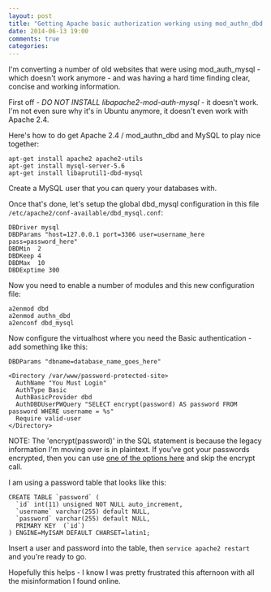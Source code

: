 ```yaml
---
layout: post
title: "Getting Apache basic authorization working using mod_authn_dbd and MySQL on Ubuntu 14.04LTS (Trusty)."
date: 2014-06-13 19:00
comments: true
categories:
---
```


I'm converting a number of old websites that were using mod\_auth\_mysql - which doesn't work anymore - and was having a hard time finding clear, concise and working information.

First off - *DO NOT INSTALL libapache2-mod-auth-mysql* - it doesn't work. I'm not even sure why it's in Ubuntu anymore, it doesn't even work with Apache 2.4.

Here's how to do get Apache 2.4 / mod\_authn\_dbd and MySQL to play nice together:

```
apt-get install apache2 apache2-utils
apt-get install mysql-server-5.6
apt-get install libaprutil1-dbd-mysql
```

Create a MySQL user that you can query your databases with.

Once that's done, let's setup the global dbd\_mysql configuration in this file `/etc/apache2/conf-available/dbd_mysql.conf`:

```
DBDriver mysql
DBDParams "host=127.0.0.1 port=3306 user=username_here pass=password_here"
DBDMin  2
DBDKeep 4
DBDMax  10
DBDExptime 300
```

Now you need to enable a number of modules and this new configuration file:

```
a2enmod dbd
a2enmod authn_dbd
a2enconf dbd_mysql
```

Now configure the virtualhost where you need the Basic authentication - add something like this:

```
DBDParams "dbname=database_name_goes_here"

<Directory /var/www/password-protected-site>
  AuthName "You Must Login"
  AuthType Basic
  AuthBasicProvider dbd
  AuthDBDUserPWQuery "SELECT encrypt(password) AS password FROM password WHERE username = %s"
  Require valid-user
</Directory>
```

NOTE: The 'encrypt(password)' in the SQL statement is because the legacy information I'm moving over is in plaintext. If you've got your passwords encrypted, then you can use [one of the options here](http://httpd.apache.org/docs/current/misc/password_encryptions.html) and skip the encrypt call.

I am using a password table that looks like this:

```
CREATE TABLE `password` (
  `id` int(11) unsigned NOT NULL auto_increment,
  `username` varchar(255) default NULL,
  `password` varchar(255) default NULL,
  PRIMARY KEY  (`id`)
) ENGINE=MyISAM DEFAULT CHARSET=latin1;
```

Insert a user and password into the table, then `service apache2 restart` and you're ready to go.

Hopefully this helps - I know I was pretty frustrated this afternoon with all the misinformation I found online.
